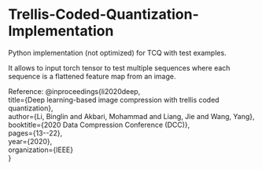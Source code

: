 # Trellis-Coded-Quantization-Implementation
Python implementation (not optimized) for TCQ with test examples. 

It allows to input torch tensor to test multiple sequences where each sequence is a flattened feature map from an image.

Reference:
@inproceedings{li2020deep,\
  title={Deep learning-based image compression with trellis coded quantization},\
  author={Li, Binglin and Akbari, Mohammad and Liang, Jie and Wang, Yang},\
  booktitle={2020 Data Compression Conference (DCC)},\
  pages={13--22},\
  year={2020},\
  organization={IEEE}\
}


